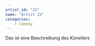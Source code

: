 ```yaml
---
artist_id: "22"
name: "Artist 22"
categories:
    - Comedy
---
```

Das ist eine Beschreibung des Künstlers
